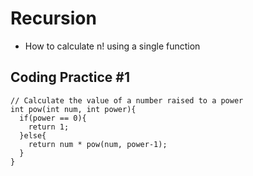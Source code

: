 # Recursion

* How to calculate n! using a single function

## Coding Practice #1
    // Calculate the value of a number raised to a power
    int pow(int num, int power){
      if(power == 0){
        return 1;
      }else{
        return num * pow(num, power-1);
      }
    }
